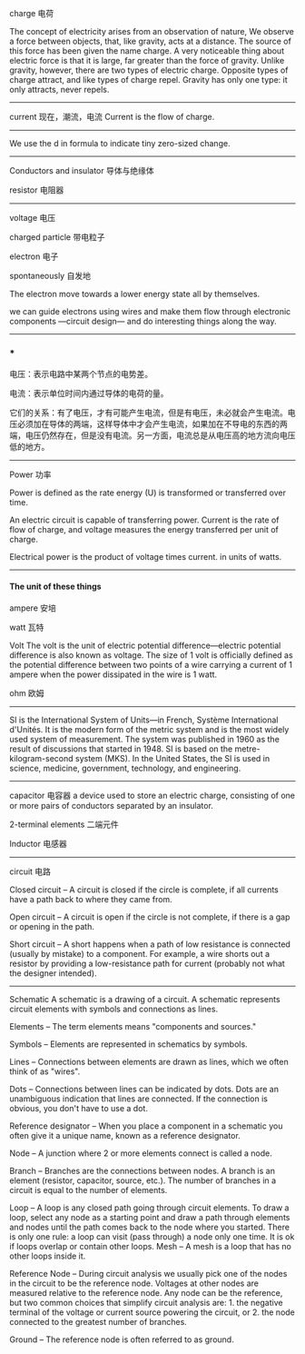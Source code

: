 charge
电荷

The concept of electricity arises from an observation of nature, We observe a force between objects, that, like gravity, acts at a distance. The source of this force has been given the name charge. A very noticeable thing about electric force is that it is large, far greater than the force of gravity. Unlike gravity, however, there are two types of electric charge. Opposite types of charge attract, and like types of charge repel. Gravity has only one type: it only attracts, never repels.
___

current
现在，潮流，电流
Current is the flow of charge.
___

We use the d in formula to indicate tiny zero-sized change.
___

Conductors and insulator
导体与绝缘体

resistor
电阻器
___

voltage
电压

charged particle
带电粒子

electron
电子

spontaneously
自发地

The electron move towards a lower energy state all by themselves.

we can guide electrons using wires and make them flow through electronic components —circuit design— and do interesting things along the way.
___

### *

电压：表示电路中某两个节点的电势差。

电流：表示单位时间内通过导体的电荷的量。

它们的关系：有了电压，才有可能产生电流，但是有电压，未必就会产生电流。电压必须加在导体的两端，这样导体中才会产生电流，如果加在不导电的东西的两端，电压仍然存在，但是没有电流。另一方面，电流总是从电压高的地方流向电压低的地方。
___

Power
功率

Power is defined as the rate energy (U) is transformed or transferred over time.

An electric circuit is capable of transferring power. Current is the rate of flow of charge, and voltage measures the energy transferred per unit of charge.

Electrical power is the product of voltage times current. in units of watts.
___

#### The unit of these things

ampere
安培

watt
瓦特

Volt
The volt is the unit of electric potential difference—electric potential difference is also known as voltage. The size of 1 volt is officially defined as the potential difference between two points of a wire carrying a current of 1 ampere when the power dissipated in the wire is 1 watt.

ohm
欧姆
___

SI is the International System of Units—in French, Système International d'Unités. It is the modern form of the metric system and is the most widely used system of measurement. The system was published in 1960 as the result of discussions that started in 1948. SI is based on the metre-kilogram-second system (MKS). In the United States, the SI is used in science, medicine, government, technology, and engineering.
___

capacitor
电容器
a device used to store an electric charge, consisting of one or more pairs of conductors separated by an insulator.

2-terminal elements
二端元件

Inductor
电感器
___

circuit
电路

Closed circuit – A circuit is closed if the circle is complete, if all currents have a path back to where they came from.

Open circuit – A circuit is open if the circle is not complete, if there is a gap or opening in the path.

Short circuit – A short happens when a path of low resistance is connected (usually by mistake) to a component. For example, a wire shorts out a resistor by providing a low-resistance path for current (probably not what the designer intended).
___

Schematic
A schematic is a drawing of a circuit. A schematic represents circuit elements with symbols and connections as lines.

Elements – The term elements means "components and sources."

Symbols – Elements are represented in schematics by symbols.

Lines – Connections between elements are drawn as lines, which we often think of as "wires".

Dots – Connections between lines can be indicated by dots. Dots are an unambiguous indication that lines are connected. If the connection is obvious, you don't have to use a dot.

Reference designator – When you place a component in a schematic you often give it a unique name, known as a reference designator.

Node – A junction where 2 or more elements connect is called a node.

Branch – Branches are the connections between nodes. A branch is an element (resistor, capacitor, source, etc.). The number of branches in a circuit is equal to the number of elements.

Loop – A loop is any closed path going through circuit elements. To draw a loop, select any node as a starting point and draw a path through elements and nodes until the path comes back to the node where you started. There is only one rule: a loop can visit (pass through) a node only one time. It is ok if loops overlap or contain other loops.
 Mesh – A mesh is a loop that has no other loops inside it.

Reference Node – During circuit analysis we usually pick one of the nodes in the circuit to be the reference node. Voltages at other nodes are measured relative to the reference node. Any node can be the reference, but two common choices that simplify circuit analysis are: 1. the negative terminal of the voltage or current source powering the circuit, or 2. the node connected to the greatest number of branches.

Ground – The reference node is often referred to as ground.
